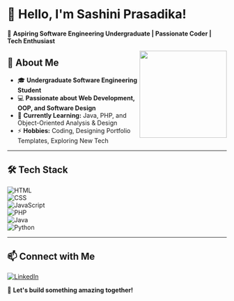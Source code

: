 # 👋 Hello, I'm Sashini Prasadika!  
🚀 **Aspiring Software Engineering Undergraduate | Passionate Coder | Tech Enthusiast**  

  

<img align="right" width="200" background color="black" src="https://miro.medium.com/v2/resize:fit:1400/1*qdAW1TjCN57h1lbuuzvchg.gif">

## 🌟 About Me  

- 🎓 **Undergraduate Software Engineering Student**  
- 💻 **Passionate about Web Development, OOP, and Software Design**  
- 🌱 **Currently Learning:** Java, PHP, and Object-Oriented Analysis & Design  
- ⚡ **Hobbies:** Coding, Designing Portfolio Templates, Exploring New Tech  

---

## 🛠️ Tech Stack  

![HTML](https://img.shields.io/badge/HTML5-E34F26?style=for-the-badge&logo=html5&logoColor=white)  
![CSS](https://img.shields.io/badge/CSS3-1572B6?style=for-the-badge&logo=css3&logoColor=white)  
![JavaScript](https://img.shields.io/badge/JavaScript-F7DF1E?style=for-the-badge&logo=javascript&logoColor=black)  
![PHP](https://img.shields.io/badge/PHP-777BB4?style=for-the-badge&logo=php&logoColor=white)  
![Java](https://img.shields.io/badge/Java-007396?style=for-the-badge&logo=java&logoColor=white)  
![Python](https://img.shields.io/badge/Python-3776AB?style=for-the-badge&logo=python&logoColor=white)  

---

## 📫 Connect with Me  

[![LinkedIn](https://img.shields.io/badge/LinkedIn-0A66C2?style=for-the-badge&logo=linkedin&logoColor=white)](https://www.linkedin.com/in/sashini-prasadika)  

 

🚀 **Let's build something amazing together!**  


